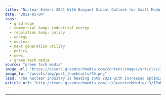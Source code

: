 ```yaml
---
title: "Nuclear Enters 2021 With Buoyant Global Outlook for Small Modular Reactors"
date: "2021-01-04"
tags: 
  - grid edge
  - commercial &amp; industrial energy
  - regulation &amp; policy
  - energy
  - nuclear
  - next generation utility
  - policy
  - news,
  - green tech media
source: "green tech media"
image_url: "https://assets.greentechmedia.com/content/images/articles/Idaho_National_Lab_Post_Irradiation_Nuclear_Materials_and_Fuels_Complex_XL.jpg"
image_fp: "/assets/img/post_thumbnails/96.png"
lead: "The nuclear industry is heading into 2021 with increased optimism around small modular reactors (SMRs) after a series of policy initiatives that were announced worldwide in recent weeks. The U.S., U.K. and Canada, three major nuclear markets, all sig ..."
article_url: "http://feeds.greentechmedia.com/~r/GreentechMedia/~3/IPuMbnCEuD4/nuclear-enters-2021-with-buoyant-global-outlook-for-small-modular-reactors"
---
```


---
